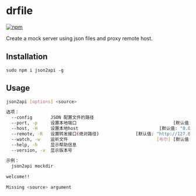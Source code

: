 # drfile 

[![npm](https://img.shields.io/badge/npm-v0.2.0-blue.svg)](https://www.npmjs.com/package/json2api)

Create a mock server using json files and proxy remote host.

## Installation

```
sudo npm i json2api -g
```
## Usage

```bash
json2api [options] <source>

选项：
  --config       JSON 配置文件的路径
  --port, -p     设置本地端口                                     [默认值: 3333]
  --host, -H     设置本地host                               [默认值: "0.0.0.0"]
  --remote, -R   设置转发接口(绝对路径)              [默认值: "http://127.0.0.1"]
  --watch, -w    监听文件                                  [布尔] [默认值: true]
  --help, -h     显示帮助信息                                             [布尔]
  --version, -v  显示版本号                                               [布尔]

示例：
  json2api mockdir

welcome!!

Missing <source> argument

```